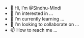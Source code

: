 - 👋 Hi, I’m @Sindhu-Mindi
- 👀 I’m interested in ...
- 🌱 I’m currently learning ...
- 💞️ I’m looking to collaborate on ...
- 📫 How to reach me ...

<!---
Sindhu-Mindi/Sindhu-Mindi is a ✨ special ✨ repository because its `README.md` (this file) appears on your GitHub profile.
You can click the Preview link to take a look at your changes.
--->
